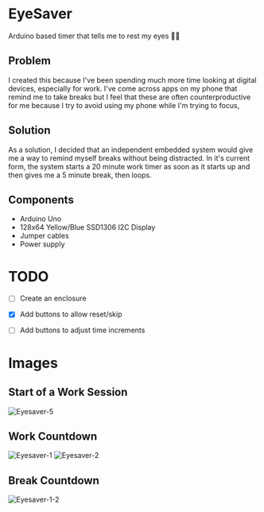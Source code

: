 # EyeSaver
Arduino based timer that tells me to rest my eyes 😵‍💫

## Problem
I created this because I've been spending much more time looking at digital devices, especially for work. I've come across apps on my phone that remind me to take breaks but I feel that these are often counterproductive for me because I try to avoid using my phone while I'm trying to focus,

## Solution
As a solution, I decided that an independent embedded system would give me a way to remind myself breaks without being distracted. In it's current form, the system starts a 20 minute work timer as soon as it starts up and then gives me a 5 minute break, then loops.

## Components
- Arduino Uno
- 128x64 Yellow/Blue SSD1306 I2C Display
- Jumper cables
- Power supply

# TODO
- [ ] Create an enclosure
- [x] Add buttons to allow reset/skip
- [ ] Add buttons to adjust time increments


# Images
## Start of a Work Session
![Eyesaver-5](https://user-images.githubusercontent.com/29495809/157685409-0db8e042-30bf-4aab-8d8a-12ed041b9da7.jpg)

## Work Countdown
![Eyesaver-1](https://user-images.githubusercontent.com/29495809/157685391-bc1943bb-8c12-4468-955b-5858590d6cbb.jpg)
![Eyesaver-2](https://user-images.githubusercontent.com/29495809/157685394-b8d44236-fd27-47e7-b7e5-6470a38f2716.jpg)

## Break Countdown
![Eyesaver-1-2](https://user-images.githubusercontent.com/29495809/157687289-71f47dac-b0ae-48a3-b8a4-e3f4dc3c07a2.jpg)

